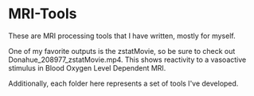 # MRI-Tools
These are MRI processing tools that I have written, mostly for myself.

One of my favorite outputs is the zstatMovie, so be sure to check out Donahue_208977_zstatMovie.mp4. This shows reactivity
to a vasoactive stimulus in Blood Oxygen Level Dependent MRI.

Additionally, each folder here represents a set of tools I've developed.
